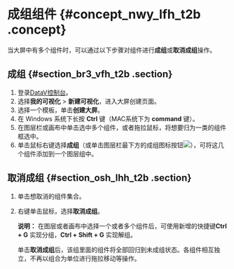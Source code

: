 # 成组组件 {#concept_nwy_lfh_t2b .concept}

当大屏中有多个组件时，可以通过以下步骤对组件进行**成组**或**取消成组**操作。

## 成组 {#section_br3_vfh_t2b .section}

1.  登录[DataV控制台](https://datav.aliyun.com/)。
2.  选择**我的可视化** \> **新建可视化**，进入大屏创建页面。
3.  选择一个模板，单击**创建大屏**。
4.  在 Windows 系统下长按 **Ctrl** 键（MAC系统下为 **command** 键）。
5.  在图层栏或画布中单击选中多个组件，或者拖拉鼠标，将想要归为一类的组件框选中。
6.  单击鼠标右键选择**成组**（或单击图层栏最下方的成组图标按钮![](http://static-aliyun-doc.oss-cn-hangzhou.aliyuncs.com/assets/img/17377/15438939689224_zh-CN.png)），可将这几个组件添加到一个图层组中。

## 取消成组 {#section_osh_lhh_t2b .section}

1.  单击想取消的组件集合。
2.  右键单击鼠标，选择**取消成组**。

    **说明：** 在图层或者画布中选择一个或者多个组件后，可使用新增的快捷键**Ctrl + G** 实现分组，**Ctrl + Shift + G** 实现解组。

    单击**取消成组**后，该组里面的组件将全部回归到未成组状态。各组件相互独立，不再以组合为单位进行拖拉移动等操作。


